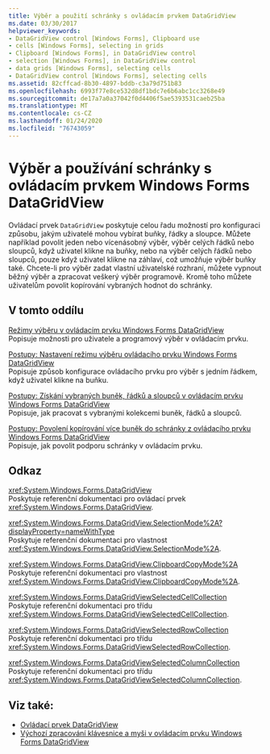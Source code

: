 ```yaml
---
title: Výběr a použití schránky s ovládacím prvkem DataGridView
ms.date: 03/30/2017
helpviewer_keywords:
- DataGridView control [Windows Forms], Clipboard use
- cells [Windows Forms], selecting in grids
- Clipboard [Windows Forms], in DataGridView control
- selection [Windows Forms], in DataGridView control
- data grids [Windows Forms], selecting cells
- DataGridView control [Windows Forms], selecting cells
ms.assetid: 82cffcad-8b30-4897-bddb-c3a79d751b83
ms.openlocfilehash: 6993f77e8ce532d8df1bdc7e6b6abc1cc3268e49
ms.sourcegitcommit: de17a7a0a37042f0d4406f5ae5393531caeb25ba
ms.translationtype: MT
ms.contentlocale: cs-CZ
ms.lasthandoff: 01/24/2020
ms.locfileid: "76743059"
---
```

# <a name="selection-and-clipboard-use-with-the-windows-forms-datagridview-control"></a>Výběr a používání schránky s ovládacím prvkem Windows Forms DataGridView
Ovládací prvek `DataGridView` poskytuje celou řadu možností pro konfiguraci způsobu, jakým uživatelé mohou vybírat buňky, řádky a sloupce. Můžete například povolit jeden nebo vícenásobný výběr, výběr celých řádků nebo sloupců, když uživatel klikne na buňky, nebo na výběr celých řádků nebo sloupců, pouze když uživatel klikne na záhlaví, což umožňuje výběr buňky také. Chcete-li pro výběr zadat vlastní uživatelské rozhraní, můžete vypnout běžný výběr a zpracovat veškerý výběr programově. Kromě toho můžete uživatelům povolit kopírování vybraných hodnot do schránky.  
  
## <a name="in-this-section"></a>V tomto oddílu  
 [Režimy výběru v ovládacím prvku Windows Forms DataGridView](selection-modes-in-the-windows-forms-datagridview-control.md)  
 Popisuje možnosti pro uživatele a programový výběr v ovládacím prvku.  
  
 [Postupy: Nastavení režimu výběru ovládacího prvku Windows Forms DataGridView](how-to-set-the-selection-mode-of-the-windows-forms-datagridview-control.md)  
 Popisuje způsob konfigurace ovládacího prvku pro výběr s jedním řádkem, když uživatel klikne na buňku.  
  
 [Postupy: Získání vybraných buněk, řádků a sloupců v ovládacím prvku Windows Forms DataGridView](selected-cells-rows-and-columns-datagridview.md)  
 Popisuje, jak pracovat s vybranými kolekcemi buněk, řádků a sloupců.  
  
 [Postupy: Povolení kopírování více buněk do schránky z ovládacího prvku Windows Forms DataGridView](enable-users-to-copy-multiple-cells-to-the-clipboard-datagridview.md)  
 Popisuje, jak povolit podporu schránky v ovládacím prvku.  
  
## <a name="reference"></a>Odkaz  
 <xref:System.Windows.Forms.DataGridView>  
 Poskytuje referenční dokumentaci pro ovládací prvek <xref:System.Windows.Forms.DataGridView>.  
  
 <xref:System.Windows.Forms.DataGridView.SelectionMode%2A?displayProperty=nameWithType>  
 Poskytuje referenční dokumentaci pro vlastnost <xref:System.Windows.Forms.DataGridView.SelectionMode%2A>.  
  
 <xref:System.Windows.Forms.DataGridView.ClipboardCopyMode%2A>  
 Poskytuje referenční dokumentaci pro vlastnost <xref:System.Windows.Forms.DataGridView.ClipboardCopyMode%2A>.  
  
 <xref:System.Windows.Forms.DataGridViewSelectedCellCollection>  
 Poskytuje referenční dokumentaci pro třídu <xref:System.Windows.Forms.DataGridViewSelectedCellCollection>.  
  
 <xref:System.Windows.Forms.DataGridViewSelectedRowCollection>  
 Poskytuje referenční dokumentaci pro třídu <xref:System.Windows.Forms.DataGridViewSelectedRowCollection>.  
  
 <xref:System.Windows.Forms.DataGridViewSelectedColumnCollection>  
 Poskytuje referenční dokumentaci pro třídu <xref:System.Windows.Forms.DataGridViewSelectedColumnCollection>.  
  
## <a name="see-also"></a>Viz také:

- [Ovládací prvek DataGridView](datagridview-control-windows-forms.md)
- [Výchozí zpracování klávesnice a myši v ovládacím prvku Windows Forms DataGridView](default-keyboard-and-mouse-handling-in-the-windows-forms-datagridview-control.md)

